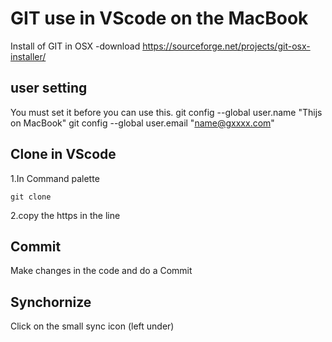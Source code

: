 # GIT use in VScode on the MacBook

Install of GIT in OSX
-download <https://sourceforge.net/projects/git-osx-installer/>

## user setting

You must set it before you can use this.
git config --global user.name "Thijs on MacBook"
git config --global user.email "name@gxxxx.com"

## Clone in VScode

1.In Command palette

```git clone```

2.copy the https in the line

## Commit

Make changes in the code and do a Commit

## Synchornize

Click on the small sync icon (left under)
